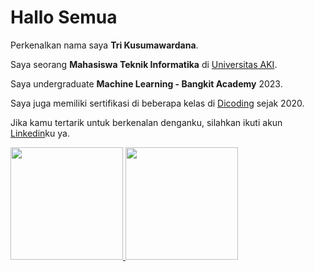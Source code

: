 # Hallo Semua

Perkenalkan nama saya **Tri Kusumawardana**.

Saya seorang **Mahasiswa Teknik Informatika** di [Universitas AKI](https://www.unaki.ac.id/).

Saya undergraduate **Machine Learning - Bangkit Academy** 2023.

Saya juga memiliki sertifikasi di beberapa kelas di [Dicoding](https://www.dicoding.com/) sejak 2020.

Jika kamu tertarik untuk berkenalan denganku, silahkan ikuti akun [Linkedin](https://www.linkedin.com/trikusumawardana/)ku ya.

<p align="left">
<a href="https://github.com/trikusumawardana">
  <img height="180em" src="https://github-readme-stats-eight-theta.vercel.app/api?username=gilangadhan&show_icons=true&theme=algolia&include_all_commits=true&count_private=true"/>
  <img height="180em" src="https://github-readme-stats-eight-theta.vercel.app/api/top-langs/?username=gilangadhan&layout=compact&langs_count=8&theme=algolia"/>
</a>
</p>
